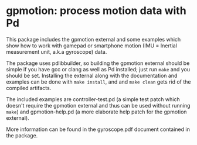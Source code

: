 # gpmotion: process motion data with Pd

This package includes the gpmotion external and some examples which show how to work with gamepad or smartphone motion (IMU = Inertial measurement unit, a.k.a gyroscope) data.

The package uses pdlibbuilder, so building the gpmotion external should be simple if you have gcc or clang as well as Pd installed; just run `make` and you should be set. Installing the external along with the documentation and examples can be done with `make install`, and and `make clean` gets rid of the compiled artifacts.

The included examples are controller-test.pd (a simple test patch which doesn't require the gpmotion external and thus can be used without running `make`) and gpmotion-help.pd (a more elaborate help patch for the gpmotion external).

More information can be found in the gyroscope.pdf document contained in the package.